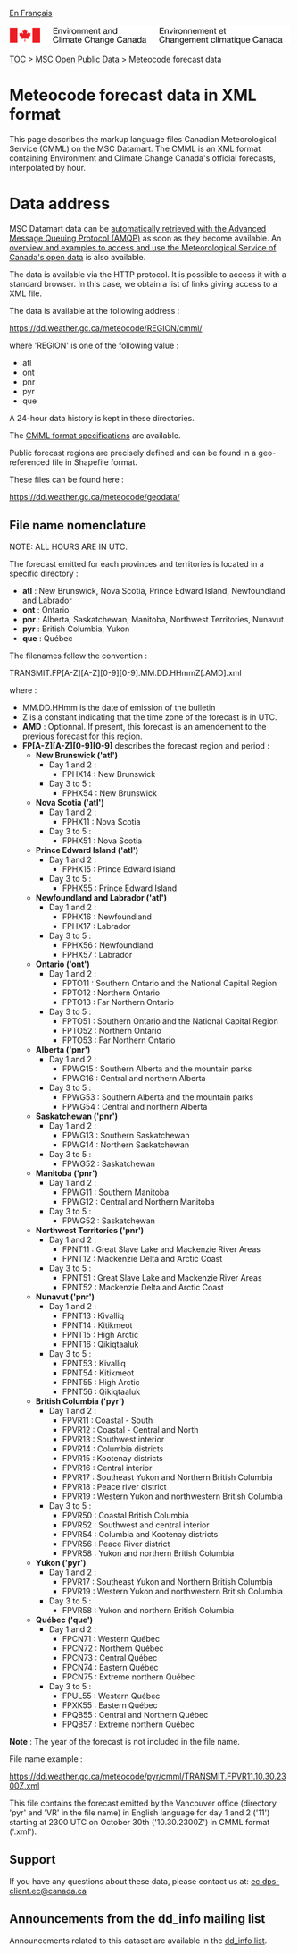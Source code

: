 [En Français](readme_meteocode-datamartxml_fr.md)

![ECCC logo](../../img_eccc-logo.png)

[TOC](../../readme_en.md) > [MSC Open Public Data](../readme_en.md) > Meteocode forecast data

# Meteocode forecast data in XML format

This page describes the markup language files Canadian Meteorological Service (CMML) on the MSC Datamart. The CMML is an XML format containing Environment and Climate Change Canada's official forecasts, interpolated by hour.

# Data address 

MSC Datamart data can be [automatically retrieved with the Advanced Message Queuing Protocol (AMQP)](.../../msc-datamart/amqp_en.md) as soon as they become available. An [overview and examples to access and use the Meteorological Service of Canada's open data](../../usage/readme_en.md) is also available.

The data is available via the HTTP protocol. It is possible to access it with a standard browser. In this case, we obtain a list of links giving access to a XML file.

The data is available at the following address : 
                                                                          
https://dd.weather.gc.ca/meteocode/REGION/cmml/ 

where 'REGION' is one of the following value :

* atl
* ont
* pnr
* pyr
* que

A 24-hour data history is kept in these directories.

The [CMML format specifications](http://collaboration.cmc.ec.gc.ca/cmc/cmos/public_doc/msc-data/meteocode/cmml_specification_en-v3.04.pdf) are available.

Public forecast regions are precisely defined and can be found in a geo-referenced file in Shapefile format.

These files can be found here :

https://dd.weather.gc.ca/meteocode/geodata/

## File name nomenclature 

NOTE: ALL HOURS ARE IN UTC.

The forecast emitted for each provinces and territories is located in a specific directory :
* __atl__ : New Brunswick, Nova Scotia, Prince Edward Island, Newfoundland and Labrador
* __ont__ : Ontario
* __pnr__ : Alberta, Saskatchewan, Manitoba, Northwest Territories, Nunavut
* __pyr__ : British Columbia, Yukon
* __que__ : Québec


The filenames follow the convention :

TRANSMIT.FP[A-Z][A-Z][0-9][0-9].MM.DD.HHmmZ[.AMD].xml

where :

* MM.DD.HHmm is the date of emission of the bulletin
* Z is a constant indicating that the time zone of the forecast is
      in UTC.
* __AMD__ : Optionnal. If present, this forecast is an amendement to the previous forecast for this region.
* **FP[A-Z][A-Z][0-9][0-9]** describes the forecast region and period :
    * __New Brunswick ('atl')__
	    * Day 1 and 2 :
	        * FPHX14 : New Brunswick 
	    * Day 3 to 5 :
	        * FPHX54 : New Brunswick 
    * __Nova Scotia ('atl')__
	    * Day 1 and 2 :
	        * FPHX11 : Nova Scotia
	    * Day 3 to 5 :
	        * FPHX51 : Nova Scotia
    * __Prince Edward Island ('atl')__
	    * Day 1 and 2 :
	        * FPHX15 : Prince Edward Island
	    * Day 3 to 5 :
	        * FPHX55 : Prince Edward Island
    * __Newfoundland and Labrador ('atl')__
	    * Day 1 and 2 :
	        * FPHX16 : Newfoundland
	        * FPHX17 : Labrador
	    * Day 3 to 5 :
	        * FPHX56 : Newfoundland
	        * FPHX57 : Labrador
    * __Ontario ('ont')__
	    * Day 1 and 2 :
	        * FPTO11 : Southern Ontario and the National Capital Region
	        * FPTO12 : Northern Ontario
	        * FPTO13 : Far Northern Ontario
	    * Day 3 to 5 :
	        * FPTO51 : Southern Ontario and the National Capital Region
	        * FPTO52 : Northern Ontario
	        * FPTO53 : Far Northern Ontario
    * __Alberta ('pnr')__
	    * Day 1 and 2 :
	        * FPWG15 : Southern Alberta and the mountain parks
	        * FPWG16 : Central and northern Alberta
	    * Day 3 to 5 :
	        * FPWG53 : Southern Alberta and the mountain parks
	        * FPWG54 : Central and northern Alberta
    * __Saskatchewan ('pnr')__
	    * Day 1 and 2 :
	        * FPWG13 : Southern Saskatchewan
	        * FPWG14 : Northern Saskatchewan
	    * Day 3 to 5 :
	        * FPWG52 : Saskatchewan
    * __Manitoba ('pnr')__
	    * Day 1 and 2 :
	        * FPWG11 : Southern Manitoba
	        * FPWG12 : Central and Northern Manitoba
	    * Day 3 to 5 :
	        * FPWG52 : Saskatchewan
    * __Northwest Territories ('pnr')__
	    * Day 1 and 2 :
	        * FPNT11 : Great Slave Lake and Mackenzie River Areas
	        * FPNT12 : Mackenzie Delta and Arctic Coast
	    * Day 3 to 5 :
	        * FPNT51 : Great Slave Lake and Mackenzie River Areas
	        * FPNT52 : Mackenzie Delta and Arctic Coast
    * __Nunavut ('pnr')__
	    * Day 1 and 2 :
	        * FPNT13 : Kivalliq
	        * FPNT14 : Kitikmeot
	        * FPNT15 : High Arctic
	        * FPNT16 : Qikiqtaaluk
	    * Day 3 to 5 :
	        * FPNT53 : Kivalliq
	        * FPNT54 : Kitikmeot
	        * FPNT55 : High Arctic
	        * FPNT56 : Qikiqtaaluk
    * __British Columbia ('pyr')__
	    * Day 1 and 2 :
	        * FPVR11 : Coastal - South 
	        * FPVR12 : Coastal - Central and North
	        * FPVR13 : Southwest interior 
	        * FPVR14 : Columbia districts
	        * FPVR15 : Kootenay districts
	        * FPVR16 : Central interior
	        * FPVR17 : Southeast Yukon and Northern British Columbia
	        * FPVR18 : Peace river district
	        * FPVR19 : Western Yukon and northwestern British Columbia
	    * Day 3 to 5 :
	        * FPVR50 : Coastal British Columbia
	        * FPVR52 : Southwest and central interior
	        * FPVR54 : Columbia and Kootenay districts
	        * FPVR56 : Peace River district
	        * FPVR58 : Yukon and northern British Columbia
    * __Yukon ('pyr')__
	    * Day 1 and 2 :
	        * FPVR17 : Southeast Yukon and Northern British Columbia
	        * FPVR19 : Western Yukon and northwestern British Columbia
	    * Day 3 to 5 :
	        * FPVR58 : Yukon and northern British Columbia
    * __Québec ('que')__
	    * Day 1 and 2 :
	        * FPCN71 : Western Québec
	        * FPCN72 : Northern Québec
	        * FPCN73 : Central Québec
	        * FPCN74 : Eastern Québec
	        * FPCN75 : Extreme northern Québec
        * Day 3 to 5 :
            * FPUL55 : Western Québec
	        * FPXK55 : Eastern Québec
	        * FPQB55 : Central and Northern Québec
	        * FPQB57 : Extreme northern Québec


__Note__ : The year of the forecast is not included in the file name.


File name example :

https://dd.weather.gc.ca/meteocode/pyr/cmml/TRANSMIT.FPVR11.10.30.2300Z.xml

This file contains the forecast emitted by the Vancouver office (directory 'pyr' and 'VR' in the file name) in English language for day 1 and 2 ('11') starting at 2300 UTC on October 30th ('10.30.2300Z') in CMML format ('.xml').

## Support

If you have any questions about these data, please contact us at: ec.dps-client.ec@canada.ca

## Announcements from the dd_info mailing list 

Announcements related to this dataset are available in the [dd_info list](https://lists.ec.gc.ca/cgi-bin/mailman/listinfo/dd_info).












